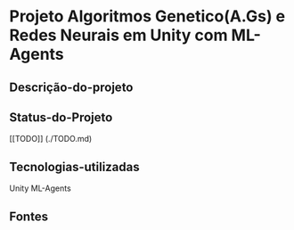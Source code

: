 # Projeto Algoritmos Genetico(A.Gs) e Redes Neurais em Unity com ML-Agents 

## Descrição-do-projeto

## Status-do-Projeto

[[TODO]] (./TODO.md)


## Tecnologias-utilizadas
Unity
	ML-Agents
## Fontes

